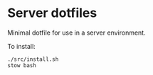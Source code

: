 # Server dotfiles

Minimal dotfile for use in a server environment.

To install:

```
./src/install.sh
stow bash
```
